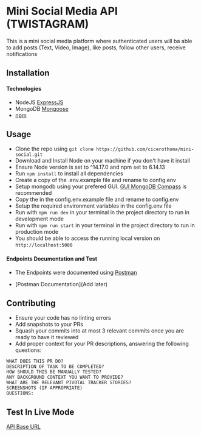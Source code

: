 # Mini Social Media API (TWISTAGRAM)

This is a mini social media platform where authenticated users will ba able to add posts (Text, Video, Image), like posts, follow other users, receive notifications

## Installation

#### Technologies
* NodeJS [ExpressJS](https://expressjs.com/)
* MongoDB [Mongoose](https://mongoosejs.com/)
* [npm](https://www.npmjs.com/)


## Usage

* Clone the repo using ```git clone https://github.com/cicerothoma/mini-social.git``` 
* Download and Install Node on your machine if you don't have it install
* Ensure Node version is set to ^14.17.0 and npm set to 6.14.13
* Run ```npm install``` to install all dependencies
* Create a copy of the .env.example file and rename to config.env
* Setup mongodb using your prefered GUI. [GUI MongoDB Compass](https://www.mongodb.com/products/compass) is recommended
* Copy the in the config.env.example file and rename to config.env
* Setup the required environment variables in the config.env file
* Run with ```npm run dev``` in your terminal in the project directory to run in development mode
* Run with ```npm run start``` in your terminal in the project directory to run in production mode
* You should be able to access the running local version on ```http://localhost:5000```

#### Endpoints Documentation and Test

- The Endpoints were documented using [Postman](https://www.postman.com/)

- [Postman Documentation](Add later)


## Contributing

* Ensure your code has no linting errors
* Add snapshots to your PRs
* Squash your commits into at most 3 relevant commits once you are ready to have it reviewed
* Add proper context for your PR descriptions, answering the following questions:

```
WHAT DOES THIS PR DO?
DESCRIPTION OF TASK TO BE COMPLETED?
HOW SHOULD THIS BE MANUALLY TESTED?
ANY BACKGROUND CONTEXT YOU WANT TO PROVIDE?
WHAT ARE THE RELEVANT PIVOTAL TRACKER STORIES?
SCREENSHOTS (IF APPROPRIATE)
QUESTIONS:
```
## Test In Live Mode
[API Base URL](https://collins-twitstagram.herokuapp.com/)
